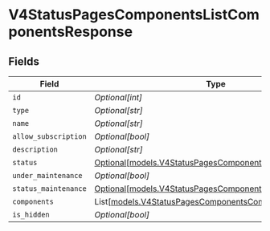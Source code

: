 # V4StatusPagesComponentsListComponentsResponse


## Fields

| Field                                                                                                          | Type                                                                                                           | Required                                                                                                       | Description                                                                                                    |
| -------------------------------------------------------------------------------------------------------------- | -------------------------------------------------------------------------------------------------------------- | -------------------------------------------------------------------------------------------------------------- | -------------------------------------------------------------------------------------------------------------- |
| `id`                                                                                                           | *Optional[int]*                                                                                                | :heavy_minus_sign:                                                                                             | N/A                                                                                                            |
| `type`                                                                                                         | *Optional[str]*                                                                                                | :heavy_minus_sign:                                                                                             | N/A                                                                                                            |
| `name`                                                                                                         | *Optional[str]*                                                                                                | :heavy_minus_sign:                                                                                             | N/A                                                                                                            |
| `allow_subscription`                                                                                           | *Optional[bool]*                                                                                               | :heavy_minus_sign:                                                                                             | N/A                                                                                                            |
| `description`                                                                                                  | *Optional[str]*                                                                                                | :heavy_minus_sign:                                                                                             | N/A                                                                                                            |
| `status`                                                                                                       | [Optional[models.V4StatusPagesComponentsComponentStatus]](../models/v4statuspagescomponentscomponentstatus.md) | :heavy_minus_sign:                                                                                             | N/A                                                                                                            |
| `under_maintenance`                                                                                            | *Optional[bool]*                                                                                               | :heavy_minus_sign:                                                                                             | N/A                                                                                                            |
| `status_maintenance`                                                                                           | [Optional[models.V4StatusPagesComponentsComponentStatus]](../models/v4statuspagescomponentscomponentstatus.md) | :heavy_minus_sign:                                                                                             | N/A                                                                                                            |
| `components`                                                                                                   | List[[models.V4StatusPagesComponentsComponent](../models/v4statuspagescomponentscomponent.md)]                 | :heavy_minus_sign:                                                                                             | N/A                                                                                                            |
| `is_hidden`                                                                                                    | *Optional[bool]*                                                                                               | :heavy_minus_sign:                                                                                             | N/A                                                                                                            |